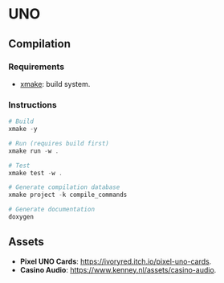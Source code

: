 # UNO

## Compilation

### Requirements

- [xmake]\: build system.

[xmake]: https://github.com/xmake-io/xmake/

### Instructions

```ps1
# Build
xmake -y

# Run (requires build first)
xmake run -w .

# Test
xmake test -w .

# Generate compilation database
xmake project -k compile_commands

# Generate documentation
doxygen
```

## Assets

- **Pixel UNO Cards**: <https://ivoryred.itch.io/pixel-uno-cards>.
- **Casino Audio**: <https://www.kenney.nl/assets/casino-audio>.
